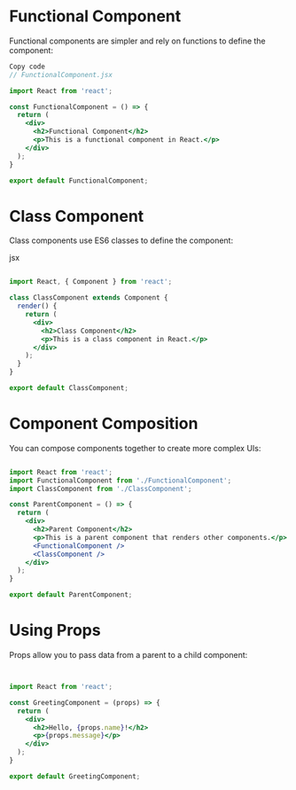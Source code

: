 # Functional Component
Functional components are simpler and rely on functions to define the component:

```jsx
Copy code
// FunctionalComponent.jsx

import React from 'react';

const FunctionalComponent = () => {
  return (
    <div>
      <h2>Functional Component</h2>
      <p>This is a functional component in React.</p>
    </div>
  );
}

export default FunctionalComponent;
```
# Class Component
Class components use ES6 classes to define the component:

jsx
```jsx

import React, { Component } from 'react';

class ClassComponent extends Component {
  render() {
    return (
      <div>
        <h2>Class Component</h2>
        <p>This is a class component in React.</p>
      </div>
    );
  }
}

export default ClassComponent;
```
# Component Composition
You can compose components together to create more complex UIs:

```jsx

import React from 'react';
import FunctionalComponent from './FunctionalComponent';
import ClassComponent from './ClassComponent';

const ParentComponent = () => {
  return (
    <div>
      <h2>Parent Component</h2>
      <p>This is a parent component that renders other components.</p>
      <FunctionalComponent />
      <ClassComponent />
    </div>
  );
}

export default ParentComponent;
```
 # Using Props
Props allow you to pass data from a parent to a child component:

```jsx


import React from 'react';

const GreetingComponent = (props) => {
  return (
    <div>
      <h2>Hello, {props.name}!</h2>
      <p>{props.message}</p>
    </div>
  );
}

export default GreetingComponent;
```
